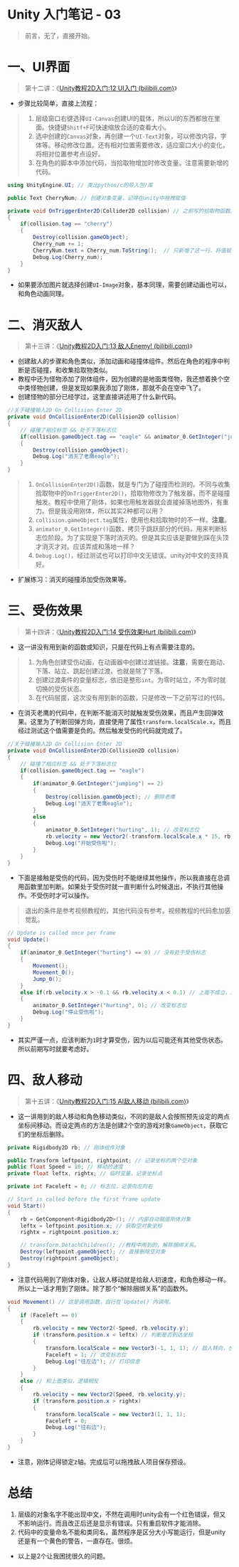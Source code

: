 # Unity 入门笔记 - 03

> 前言，无了，直接开始。



# 一、UI界面

> 第十二讲：《[Unity教程2D入门:12 UI入门 (bilibili.com)](https://www.bilibili.com/medialist/play/370283072?from=space&business=space_series&business_id=212003&desc=1&spm_id_from=333.999.0.0)》

- 步骤比较简单，直接上流程：

> 1. 层级窗口右键选择`UI-Canvas`创建UI的载体，所以UI的东西都放在里面。快捷键`Shitf+F`可快速缩放合适的查看大小。
> 2. 选中创建的`Canvas`对象，再创建一个`UI-Text`对象，可以修改内容，字体等。移动修改位置。还有相对位置需要修改，适应窗口大小的变化，将相对位置参考点设好。
> 3. 在角色的脚本中添加代码，当拾取物增加时修改变量。注意需要新增的代码。

```c#
using UnityEngine.UI; // 类比python/c的导入包/库

public Text CherryNum; // 创建对象变量，记得在unity中拖拽赋值

private void OnTriggerEnter2D(Collider2D collision) // 之前写的拾取物函数。
{
    if(collision.tag == "cherry")
    {
        Destroy(collision.gameObject);
        Cherry_num += 1;
        CherryNum.text = Cherry_num.ToString();  // 只新增了这一行，将值赋予。记住是字符串格式
        Debug.Log(Cherry_num);			
    }
}
```

- 如果要添加图片就选择创建`UI-Image`对象，基本同理，需要创建动画也可以，和角色动画同理。



# 二、消灭敌人

> 第十三讲：《[Unity教程2D入门:13 敌人Enemy! (bilibili.com)](https://www.bilibili.com/medialist/play/370283072?from=space&business=space_series&business_id=212003&desc=1&spm_id_from=333.999.0.0)》

- 创建敌人的步骤和角色类似，添加动画和碰撞体组件。然后在角色的程序中判断是否碰撞，和收集拾取物类似。
- 教程中还为怪物添加了刚体组件，因为创建的是地面类怪物，我还想着换个空中类怪物创建，但是发现如果我添加了刚体，那就不会在空中飞了。
- 创建怪物的部分已经学过，这里直接讲述用了什么新代码。

```c#
//关于碰撞输入2D On Collision Enter 2D
private void OnCollisionEnter2D(Collision2D collision)
{
    // 碰撞了相应标签 && 处于下落标志位
    if(collision.gameObject.tag == "eagle" && animator_0.GetInteger("jumping") == 2) 
    {
        Destroy(collision.gameObject);
        Debug.Log("消灭了老鹰eagle");	
    }
}
```

> 1. `OnCollisionEnter2D()`函数，就是专门为了碰撞而检测的。不同与收集拾取物中的`OnTriggerEnter2D()`，拾取物修改为了触发器，而不是碰撞触发。教程中使用了刚体，如果也用触发器就会直接掉落地图外，有重力。但是我没用刚体，所以其实2种都可以用？
> 2. `collision.gameObject.tag`属性，使用也和拾取物时的不一样。**注意**。
> 3. `animator_0.GetInteger()`函数，拷贝于跳跃部分的代码，用来判断标志位阶段。为了实现是下落时消灭的。但是其实应该是要做到踩在头顶才消灭才对。应该弄成和落地一样？
> 4. `Debug.Log()`，经过测试也可以打印中文无错误。unity对中文的支持真好。

- 扩展练习：消灭的碰撞添加受伤效果等。



# 三、受伤效果

> 第十四讲：《[Unity教程2D入门:14 受伤效果Hurt (bilibili.com)](https://www.bilibili.com/medialist/play/370283072?from=space&business=space_series&business_id=212003&desc=1&spm_id_from=333.999.0.0)》

- 这一讲没有用到新的函数或知识，只是在代码上有点需要注意的。

> 1. 为角色创建受伤动画，在动画器中创建过渡链接。**注意**，需要在跑动、下落、站立、跳起创建过渡。也就是除了下落。
> 2. 创建过渡条件的变量标志，依旧是整形`int`。为零时站立，不为零时就切换的受伤状态。
> 3. 在代码层面，这次没有用到新的函数，只是修改一下之前写过的代码。

- 在消灭老鹰的代码中，在判断不能消灭时就触发受伤效果，而且产生回弹效果。这里为了判断回弹方向，直接使用了属性`transform.localScale.x`，而且经过测试这个值需要是负的。然后触发受伤的代码就完成了。

```C#
//关于碰撞输入2D On Collision Enter 2D
private void OnCollisionEnter2D(Collision2D collision)
{		
    // 碰撞了相应标签 && 处于下落标志位
    if(collision.gameObject.tag == "eagle") 
    {
        if(animator_0.GetInteger("jumping") == 2)
        {
            Destroy(collision.gameObject); // 删除老鹰
            Debug.Log("消灭了老鹰eagle");	
        }
        else
        {
            animator_0.SetInteger("hurting", 1); // 改变标志位
            rb.velocity = new Vector2(-transform.localScale.x * 15, rb.velocity.y); // 回弹效果
            Debug.Log("开始受伤啦");
        }
    }
}
```

- 下面是接触是受伤的代码，因为受伤时不能继续其他操作，所以我直接在总调用函数里加判断。如果处于受伤时就一直判断什么时候退出，不执行其他操作。不受伤时才可以操作。

> 退出的条件是参考视频教程的，其他代码没有参考。视频教程的代码愈加感觉乱。

```c#
// Update is called once per frame
void Update()
{
    if(animator_0.GetInteger("hurting") == 0) // 没有处于受伤标志
    {
        Movement();
        Movement_0();
        Jump_0();
    }
    else if(rb.velocity.x > -0.1 && rb.velocity.x < 0.1) // 上面不成立，这里肯定就是处于受伤标志，然后只需要判断符不符合退出条件
    {
        animator_0.SetInteger("hurting", 0); // 改变标志位
        Debug.Log("停止受伤啦");
    }
}
```

- 其实严谨一点，应该判断为`1`时才算受伤，因为以后可能还有其他受伤状态。所以前期写时就要考虑好。



# 四、敌人移动

> 第十五讲：《[Unity教程2D入门:15 AI敌人移动 (bilibili.com)](https://www.bilibili.com/medialist/play/370283072?from=space&business=space_series&business_id=212003&desc=1&spm_id_from=333.999.0.0)》

- 这一讲用到的敌人移动和角色移动类似，不同的是敌人会按照预先设定的两点坐标间移动。而设定两点的方法是创建2个空的游戏对象`GameObject`，获取它们的坐标后删除。

```c#
private Rigidbody2D rb; // 刚体组件对象

public Transform leftpoint, rightpoint; // 记录坐标的两个空对象
public float Speed = 10; // 移动的速度
private float leftx, rightx; // 临时变量，记录坐标点

private int Faceleft = 0; // 标志位，记录向左向右

// Start is called before the first frame update
void Start()
{
    rb = GetComponent<Rigidbody2D>(); // 内部自动赋值刚体对象
    leftx = leftpoint.position.x; // 获取空对象坐标
    rightx = rightpoint.position.x;

    // transform.DetachChildren(); //教程中用到的，解除捆绑关系。
    Destroy(leftpoint.gameObject); // 直接删除空对象
    Destroy(rightpoint.gameObject);
}
```

- 注意代码用到了刚体对象，让敌人移动就是给敌人初速度，和角色移动一样。所以上一话才用到了刚体。除了那个“解除捆绑关系”的函数外。

```c#
void Movement() // 这是调用函数，自行在`Update()`内调用。
{
    if (Faceleft == 0)
    {
        rb.velocity = new Vector2(-Speed, rb.velocity.y);
        if (transform.position.x < leftx) // 判断是否到达坐标
        {
            transform.localScale = new Vector3(-1, 1, 1); // 敌人转向，也就说镜像，和角色的方法一样
            Faceleft = 1; // 改变标志位
            Debug.Log("往左边"); // 打印信息
        }
	}
	else // 和上面类似，逻辑相反
	{
        rb.velocity = new Vector2(Speed, rb.velocity.y);
        if (transform.position.x > rightx)
        {
            transform.localScale = new Vector3(1, 1, 1);
            Faceleft = 0;
            Debug.Log("往右边");	
        }
    }
}
```

- 注意，刚体记得锁定z轴。完成后可以拖拽敌人项目保存预设。



# 总结

1. 层级的对象名字不能出现中文，不然在调用时unity会有一个红色错误，但又不影响运行。而且改正后还是显示有错误。只有重启软件才能消除。
2. 代码中的变量命名不能和类同名，虽然程序是区分大小写能运行，但是unity还是有一个黄色的警告，一直存在。很烦。

- 以上是2个让我困扰很久的问题。
